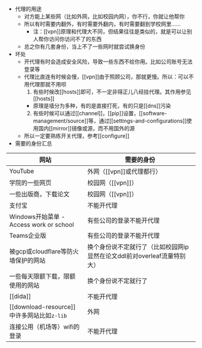 - 代理的用途
    - 对方能上某些网（比如外网，比如校园内网），你不行，你就让他帮你
    - 所以有时需要内翻外，有时需要外翻内，有时需要翻到学校网里……
      - 注：[[vpn]]原理和代理大不同，但结果往往是类似的，就是可以让别人帮你访问你访问不了的东西
    - 总之你有几套身份，当上不了一些网时就尝试换身份
- 坏处
  - 开代理有时会造成安全风险，导致一些东西不给你用。比如公司账号无法登录等
  - 代理比直连有时候会慢，[[vpn]]由于照顾公司，那就更慢。所以：可以不用代理那就不用呗
    1. 有些时候改[[hosts]]即可，不一定非得正儿八经挂代理。其作用参见[[hosts]]
      - 原理是墙分为多种，有的是直接打死，有的只是[[dns]]污染
    2. 有些时候可以通过[[channel]]，[[pip]]设置，[[software-management/source]]等，通过[[settings-and-configurations]]使用国内[[mirror]]镜像或源，而不用国外的源
  - 所以一定要熟练开关代理，参考[[configure]]
- 需要的身份汇总

|网站|需要的身份|
|-|-|
|YouTube|外网（[[vpn]]或代理都行）|
|学院的一些网页|校园网（[[vpn]]）|
|一些出版商，下载论文|校园网（[[vpn]]）|
|支付宝|不能开代理|
|Windows开始菜单 - Access work or school|有些公司的登录不能开代理|
|Teams企业版|有些公司的登录不能开代理|
|被gcp或cloudflare等防火墙保护的网站|换个身份说不定就行了（比如校园网ip显然在论文ddl前对overleaf流量特别大）|
|一些每天限额下载，限额使用的网站|换个身份说不定就行了|
|[[dida]]|不能开代理|
|[[download-resource]]中许多网站比如`z-lib`|外网|
|连接公用（机场等）wifi的登录|不能开代理